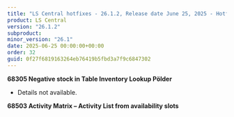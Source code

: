 ```yaml
---
title: "LS Central hotfixes - 26.1.2, Release date June 25, 2025 - Hotfixes"
product: LS Central
version: "26.1.2"
subproduct: 
minor_version: "26.1"
date: 2025-06-25 00:00:00+00:00
order: 32
guid: 0f27f6819163264eb76419b5fbd3a7f9c6847302
---
```


<strong>68305 Negative stock in Table Inventory Lookup Pölder</strong><ul><li>Details not available.</li></ul>
<strong>68503 Activity Matrix – Activity List from availability slots</strong><ul></ul>
